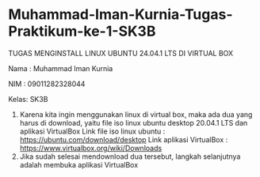 # Muhammad-Iman-Kurnia-Tugas-Praktikum-ke-1-SK3B
TUGAS MENGINSTALL LINUX UBUNTU 24.04.1 LTS DI VIRTUAL BOX

Nama : Muhammad Iman Kurnia

NIM  : 09011282328044

Kelas: SK3B

1. Karena kita ingin menggunakan linux di virtual box, maka ada dua yang harus di download, yaitu file iso linux ubuntu desktop 20.04.1 LTS dan aplikasi VirtualBox
   Link file iso linux ubuntu : https://ubuntu.com/download/desktop
   Link aplikasi VirtualBox   : https://www.virtualbox.org/wiki/Downloads
2. Jika sudah selesai mendownload dua tersebut, langkah selanjutnya adalah membuka aplikasi VirtualBox
